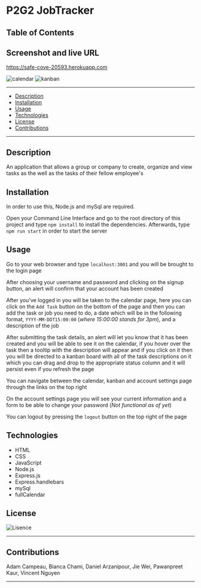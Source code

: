 # P2G2 JobTracker

## Table of Contents

## Screenshot and live URL

https://safe-cove-20593.herokuapp.com

![calendar](./public/images/calendar.png)
![kanban](./public/images/kanban.png)

---

- [Description](#description)
- [Installation](#installation)
- [Usage](#usage)
- [Technologies](#technologies)
- [License](#license)
- [Contributions](#contributions)

---

## Description

An application that allows a group or company to create, organize and view tasks as the well as the tasks of their fellow employee's

## Installation

In order to use this, Node.js and mySql are required.

Open your Command Line Interface and go to the root directory of this project and type `npm install` to install the dependencies. Afterwards, type `npm run start` in order to start the server

## Usage

Go to your web browser and type `localhost:3001` and you will be brought to the login page

After choosing your username and password and clicking on the signup button, an alert will confirm that your account has been created

After you've logged in you will be taken to the calendar page, here you can click on the `Add Task` button on the bottom of the page and then you can add the task or job you need to do, a date which will be in the following format, `YYYY-MM-DDT15:00:00` (_where 15:00:00 stands for 3pm_), and a description of the job

After submitting the task details, an alert will let you know that it has been created and you will be able to see it on the calendar, if you hover over the task then a tooltip with the description will appear and if you click on it then you will be directed to a kanban board with all of the task descriptions on it which you can drag and drop to the appropriate status column and it will persist even if you refresh the page

You can navigate between the calendar, kanban and account settings page through the links on the top right

On the account settings page you will see your current information and a form to be able to change your password (_Not functional as of yet_)

You can logout by pressing the `logout` button on the top right of the page

## Technologies

- HTML
- CSS
- JavaScript
- Node.js
- Express.js
- Express.handlebars
- mySql
- fullCalendar

## License

![Lisence](https://img.shields.io/badge/MIT--purple.svg)

---

## Contributions

Adam Campeau, Bianca Chami, Daniel Arzanipour, Jie Wei, Pawanpreet Kaur, Vincent Nguyen

---
